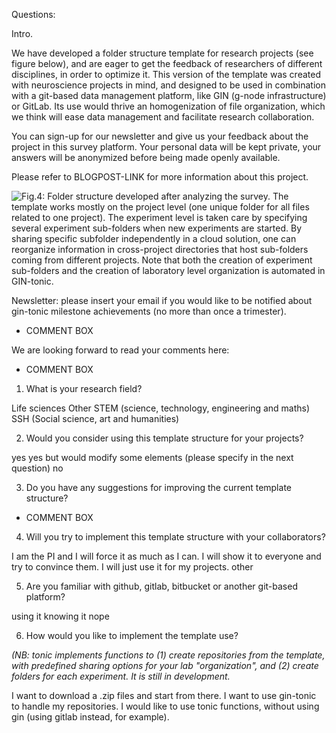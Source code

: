 Questions:

Intro.

We have developed a folder structure template for research projects (see figure below), and are eager to get the feedback of researchers of different disciplines, in order to optimize it. This version of the template was created with neuroscience projects in mind, and designed to be used in combination with a git-based data management platform, like GIN (g-node infrastructure) or GitLab. Its use would thrive an homogenization of file organization, which we think will ease data management and facilitate research collaboration. 

You can sign-up for our newsletter and give us your feedback about the project in this survey platform. Your personal data will be kept private, your answers will be anonymized before being made openly available.

Please refer to BLOGPOST-LINK for more information about this project.

![Fig.4: Folder structure developed after analyzing the survey. The template works mostly on the project level (one unique folder for all files related to one project). The experiment level is taken care by specifying several experiment sub-folders when new experiments are started. By sharing specific subfolder independently in a cloud solution, one can reorganize information in cross-project directories that host sub-folders coming from different projects. Note that both the creation of experiment sub-folders and the creation of laboratory level organization is automated in GIN-tonic.](../50_figures/pulication_ready_figures/fig4.png)

Newsletter: please insert your email if you would like to be notified about gin-tonic milestone achievements (no more than once a trimester).

- COMMENT BOX

We are looking forward to read your comments here:

- COMMENT BOX

1. What is your research field?

Life sciences
Other STEM (science, technology, engineering and maths)
SSH (Social science, art and humanities)


2. Would you consider using this template structure for your projects?

yes
yes but would modify some elements (please specify in the next question)
no
    

3. Do you have any suggestions for improving the current template structure?

- COMMENT BOX

4. Will you try to implement this template structure with your collaborators?

I am the PI and I will force it as much as I can.
I will show it to everyone and try to convince them.
I will just use it for my projects.
other


5. Are you familiar with github, gitlab, bitbucket or another git-based platform?

using it
knowing it
nope

6. How would you like to implement the template use?  

*(NB: tonic implements functions to (1) create repositories from the template, with predefined sharing options for your lab "organization", and (2) create folders for each experiment. It is still in development.*

I want to download a .zip files and start from there.
I want to use gin-tonic to handle my repositories.
I would like to use tonic functions, without using gin (using gitlab instead, for example).
    
    
    

